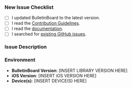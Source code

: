 <!--- Provide a short summary of your issue in the Title above. -->

### New Issue Checklist
<!-- Before you submit your issue, please make sure to check the following boxes by putting an x in the [ ] -->

- [ ] I updated BulletinBoard to the latest version.
- [ ] I read the [Contribution Guidelines](https://github.com/alexaubry/BulletinBoard/blob/master/CONTRIBUTING.md).
- [ ] I read the [documentation](https://alexaubry.github.io/BulletinBoard).
- [ ] I searched for [existing GitHub issues](https://github.com/alexaubry/BulletinBoard/issues).

### Issue Description
<!--- Describe your issue in detail. -->
<!--- Do not hesitate to attach screenshots if they can be helpful. -->

### Environment

- **BulletinBoard Version**: [INSERT LIBRARY VERSION HERE]
- **iOS Version**: [INSERT iOS VERSION HERE]
- **Device(s)**: [INSERT DEVICE(S) HERE]
